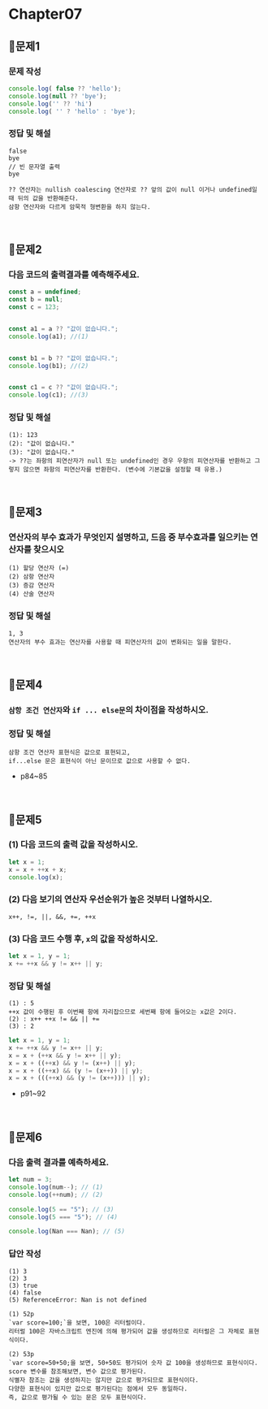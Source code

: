 # Chapter07
## 📌문제1
### 문제 작성
```js
console.log( false ?? 'hello');
console.log(null ?? 'bye');
console.log('' ?? 'hi')
console.log( '' ? 'hello' : 'bye');
```
### 정답 및 해설
```
false
bye
// 빈 문자열 출력
bye

?? 연산자는 nullish coalescing 연산자로 ?? 앞의 값이 null 이거나 undefined일 때 뒤의 값을 반환해준다. 
삼항 연산자와 다르게 암묵적 형변환을 하지 않는다. 
```

<br>

## 📌문제2
### 다음 코드의 출력결과를 예측해주세요.
```js
const a = undefined;
const b = null;
const c = 123;


const a1 = a ?? "값이 없습니다.";
console.log(a1); //(1)


const b1 = b ?? "값이 없습니다.";
console.log(b1); //(2)


const c1 = c ?? "값이 없습니다.";
console.log(c1); //(3)	
```
### 정답 및 해설
```
(1): 123
(2): "값이 없습니다."
(3): "값이 없습니다."
-> ??는 좌항의 피연산자가 null 또는 undefined인 경우 우항의 피연산자를 반환하고 그렇지 않으면 좌항의 피연산자를 반환한다. (변수에 기본값을 설정할 때 유용.)
```

<br>

## 📌문제3
### 연산자의 부수 효과가 무엇인지 설명하고, 드음 중 부수효과를 일으키는 연산자를 찾으시오
```
(1) 할당 연산자 (=)
(2) 삼항 연산자
(3) 증감 연산자
(4) 산술 연산자
```
### 정답 및 해설
```
1, 3
연산자의 부수 효과는 연산자를 사용할 때 피연산자의 값이 변화되는 일을 말한다. 
```

<br>

## 📌문제4
### `삼항 조건 연산자`와 `if ... else문`의 차이점을 작성하시오.
### 정답 및 해설
```
삼항 조건 연산자 표현식은 값으로 표현되고,
if...else 문은 표현식이 아닌 문이므로 값으로 사용할 수 없다.
```
- p84~85

<br>

## 📌문제5
### (1) 다음 코드의 출력 값을 작성하시오.
```js
let x = 1;
x = x + ++x + x;
console.log(x);
```
### (2) 다음 보기의 연산자 우선순위가 높은 것부터 나열하시오.
```
x++, !=, ||, &&, +=, ++x
```
### (3) 다음 코드 수행 후, `x`의 값을 작성하시오.
```js
let x = 1, y = 1;
x += ++x && y != x++ || y;
```
### 정답 및 해설
```
(1) : 5
++x 값이 수행된 후 이번째 항에 자리잡으므로 세번째 항에 들어오는 x값은 2이다.
(2) : x++ ++x != && || +=
(3) : 2
```
```js
let x = 1, y = 1;
x += ++x && y != x++ || y;
x = x + (++x && y != x++ || y);
x = x + ((++x) && y != (x++) || y);
x = x + ((++x) && (y != (x++)) || y);
x = x + (((++x) && (y != (x++))) || y);
```
- p91~92

<br>

## 📌문제6
### 다음 출력 결과를 예측하세요.
```js
let num = 3;
console.log(num--); // (1)
console.log(++num); // (2)

console.log(5 == "5"); // (3)
console.log(5 === "5"); // (4)

console.log(Nan === Nan); // (5)
```

### 답안 작성
```
(1) 3
(2) 3
(3) true
(4) false
(5) ReferenceError: Nan is not defined
```
```
(1) 52p
`var score=100;`을 보면, 100은 리터럴이다.
리터럴 100은 자바스크립트 엔진에 의해 평가되어 값을 생성하므로 리터럴은 그 자체로 표현식이다.

(2) 53p
`var score=50+50;을 보면, 50+50도 평가되어 숫자 값 100을 생성하므로 표현식이다.
score 변수를 참조해보면, 변수 값으로 평가된다.
식별자 참조는 값을 생성하지는 않지만 값으로 평가되므로 표현식이다.
다양한 표현식이 있지만 값으로 평가된다는 점에서 모두 동일하다.
즉, 값으로 평가될 수 있는 문은 모두 표현식이다.
```

<br>

